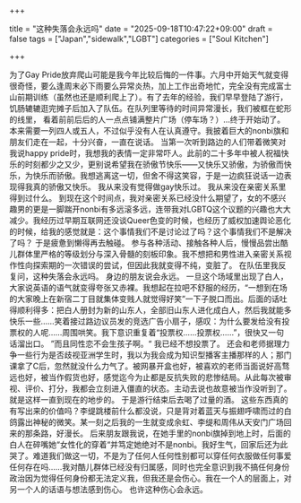 +++

title = "这种失落会永远吗"
date = "2025-09-18T10:47:22+09:00"
draft = false
tags = ["Japan","sidewalk","LGBT"]
categories = ["Soul Kitchen"]

+++

为了Gay Pride放弃爬山可能是我今年比较后悔的一件事。六月中开始天气就变得很奇怪，要么逢周末必下雨要么异常炎热，加上工作出奇地忙，完全没有完成富士山前期训练（虽然也还是顺利爬上了）。有了去年的经验，我们早早登陆了游行，饥肠辘辘逛完摊子后加入了队伍。在队列里等待的时间异常漫长，我们被框在蛇形的线里， 看着前前后后的人一点点铺满整片广场（停车场？）…终于开始动了。本来需要一列四人或五人，不过似乎没有人在认真遵守。我披着巨大的nonbi旗和朋友们走在一起，十分兴奋，一直在说话。
当第一次听到路边的人们带着微笑对我说happy pride时，我想我的表情一定非常吓人。此前的二十多年中被人祝福快乐的时刻都少之又少，更别说希望我在骄傲节快乐——又快乐又骄傲，为骄傲而快乐，为快乐而骄傲。我想逃离这一切，但舍不得这笑容，于是一边疯狂说话一边表现得我真的骄傲又快乐。
我从来没有觉得做gay快乐过。
我从来没在亲密关系里得到过什么。
到现在这个时间点，我对亲密关系已经没什么期望了，女的不感兴趣男的更是一脚踹开nonbi有多远滚多远，连带我对LGBTQ这个议题的兴趣也大大减少。我经历过早期互联网还没谈Queer色变的时候，也经历了威权加速舆论恶化的时候，给我的感觉就是：这个事情我们不是讨论过了吗？这个事情我们不是解决了吗？
于是疲惫到懒得再去触碰。
参与各种活动、接触各种人后，慢慢品尝出酷儿群体里严格的等级划分与深入骨髓的刻板印象。我不想把和男性进入亲密关系视作性向探索期的一次错误的尝试，但因此我就变得不纯，变脏了。
在队伍里我反复问，这种失落会永远吗。
身边的朋友说会永远。
一旦这个场域里出现了白人，大家说英语的语气就变得夸张又赤裸。我想起在拉吧不舒服的经历，“一想到在场的大家晚上在新宿二丁目就集体变贱人就觉得好笑”一下子脱口而出。后面的话吐得顺利得多：把白人册封为新的山东人，全部旧山东人进化成白人，然后我就能多快乐一些……笑着接过路边议员发的竞选广告小扇子，感叹：为什么要发给没有投票权的人呢……周围哄笑。我下意识重复着“投票权……投票权……”，很快又一句话溜出口。
”而且同性恋不会生孩子啊。“
我已经不想投票了。
还会和老师据理力争一些行为是否歧视亚洲学生时，我以为我会成为知识型播客主播那样的人；那门课拿了C后，忽然就没什么力气了。被网暴开盒也好，被喜欢的老师当面说好高骛远也好，被当作假货也好，感觉迄今为止都是反抗失败的悲惨结局。从此每次被审视、评价、打分，我都会立刻进入僵直的状态。主动去说也故意被当作没听到了。就是这样一直到现在的地步的。
于是游行结束后去喝了过量的酒。
这些东西真的有写出来的价值吗？李缇跳楼前什么都没说，只是背对着蓝天与振翅呼啸而过的白鸽露出神秘的微笑。某一刻之后我的一生就变成余虹、李缇和周伟从天安门广场回来的那条路，好漫长。
后来朋友跟我说，在她手里的nonbi旗掉到地上时，后面的白人在碎嘴她“女性化的穿着“并笃定她绝对不是nonbi。我好生气，回家后还为此哭了。难道我们做这一切，不是为了任何人任何性别都可以穿任何衣服做任何事爱任何存在吗……我对酷儿群体已经没有归属感，同时也完全意识到我不搞任何身份政治因为觉得任何身份都无法定义我，但我还是会伤心。我在一个人的层面上，对另一个人的话语与想法感到伤心。
也许这种伤心会永远。
